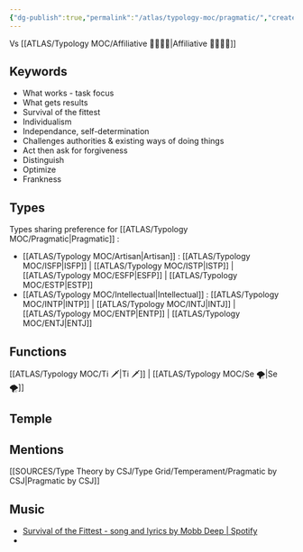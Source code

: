 ```yaml
---
{"dg-publish":true,"permalink":"/atlas/typology-moc/pragmatic/","created":"2023-01-01T13:12:17.828+01:00","updated":"2023-04-06T23:35:50.232+02:00"}
---
```


Vs [[ATLAS/Typology MOC/Affiliative 👨‍👩‍👧‍👦\|Affiliative 👨‍👩‍👧‍👦]]

## Keywords
- What works - task focus
- What gets results
- Survival of the fittest 
- Individualism
- Independance, self-determination
- Challenges authorities & existing ways of doing things
- Act then ask for forgiveness
- Distinguish
- Optimize 
- Frankness 

## Types 
Types sharing preference for [[ATLAS/Typology MOC/Pragmatic\|Pragmatic]] : 
- [[ATLAS/Typology MOC/Artisan\|Artisan]] : [[ATLAS/Typology MOC/ISFP\|ISFP]] | [[ATLAS/Typology MOC/ISTP\|ISTP]] | [[ATLAS/Typology MOC/ESFP\|ESFP]] | [[ATLAS/Typology MOC/ESTP\|ESTP]]
- [[ATLAS/Typology MOC/Intellectual\|Intellectual]] : [[ATLAS/Typology MOC/INTP\|INTP]] | [[ATLAS/Typology MOC/INTJ\|INTJ]] | [[ATLAS/Typology MOC/ENTP\|ENTP]] | [[ATLAS/Typology MOC/ENTJ\|ENTJ]] 

## Functions 
[[ATLAS/Typology MOC/Ti 🗡️\|Ti 🗡️]] | [[ATLAS/Typology MOC/Se 🌪️\|Se 🌪️]] 

## Temple 

## Mentions
[[SOURCES/Type Theory by CSJ/Type Grid/Temperament/Pragmatic by CSJ\|Pragmatic by CSJ]]



## Music
- [Survival of the Fittest - song and lyrics by Mobb Deep | Spotify](https://open.spotify.com/track/7N1Vjtzr1lmmCW9iasQ8YO?si=b42d5a2c68924071)
- 